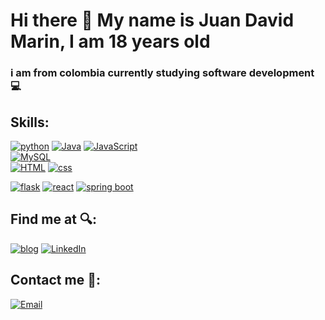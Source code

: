 # Hi there 👋 My name is Juan David Marin, I am 18 years old
### i am from colombia currently studying software development 💻

## Skills:
[![python](https://img.shields.io/badge/python-FFF700?style=for-the-badge&logo=python&logoColor=blue&labelColor=2E2C22 )]()
[![Java](https://img.shields.io/badge/Java-FF0000?style=for-the-badge&logo=java&logoColor=white&labelColor=2E2C22)]()
[![JavaScript](https://img.shields.io/badge/JavaScript-informational?style=for-the-badge&logo=javascript&logoColor=FFF700&labelColor=2E2C22)]()
</br>
[![MySQL](https://img.shields.io/badge/MySQL-93FF00?style=for-the-badge&logo=mysql&logoColor=white&labelColor=2E2C22)]()
</br>
[![HTML](https://img.shields.io/badge/HTML5-FF8300?style=for-the-badge&logo=html5&logoColor=orange&labelColor=2E2C22)]()
[![css](https://img.shields.io/badge/CSS3-blue?style=for-the-badge&logo=css3&logoColor=blue&labelColor=2E2C22)]()
</br>

[![flask](https://img.shields.io/badge/flask-F7DF1E?style=for-the-badge&logo=flask&logoColor=white&labelColor=2E2C22)]()
[![react](https://img.shields.io/badge/react-B5B5B5?style=for-the-badge&logo=react&logoColor=00F3FF&labelColor=2E2C22)]()
[![spring boot](https://img.shields.io/badge/SpringBoot-2C971D?style=for-the-badge&logo=springboot&logoColor=1BE300&labelColor=2E2C22)]()
</br>
## Find me at 🔍: 

[![blog](https://img.shields.io/badge/blog-i_love_programing-FF9700?style=for-the-badge&logo=blogger&logoColor=FF8300&labelColor=2E2C22)](iloveprograming1.blogspot.com)
[![LinkedIn](https://img.shields.io/badge/LinkedIn-juan_david_marin-398E93?style=for-the-badge&logo=linkedin&logoColor=blue&labelColor=2E2C22)](www.linkedin.com/in/juan-david-marín-velasquez-911b16230)
</br>
## Contact me 📧:

[![Email](https://img.shields.io/badge/EMAIL-juan_david_marin-36DD15?style=for-the-badge&logo=gmail&logoColor=FFF700&labelColor=2E2C22)](Juaanmarin2007@gmail.com)
